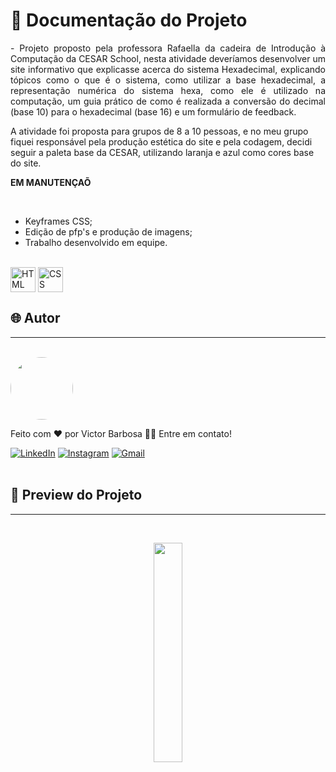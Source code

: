 # 📒 Documentação do Projeto

<p align="justify">
  - Projeto proposto pela professora Rafaella da cadeira de Introdução à Computação da CESAR School, nesta atividade deveríamos desenvolver um site informativo que explicasse acerca do sistema Hexadecimal, explicando tópicos como o que é o sistema, como utilizar a base hexadecimal, a representação numérica do sistema hexa, como ele é utilizado na computação, um guia prático de como é realizada a conversão do decimal (base 10) para o hexadecimal (base 16) e um formulário de feedback.

  A atividade foi proposta para grupos de 8 a 10 pessoas, e no meu grupo fiquei responsável pela produção estética do site e pela codagem, decidi seguir a paleta base da CESAR, utilizando laranja e azul como cores base do site.

  **EM MANUTENÇAÕ**
</p>
<br>

- Keyframes CSS;
- Edição de pfp's e produção de imagens;
- Trabalho desenvolvido em equipe.

<div style="display: inline_block"><br>
  <img align="center" alt="HTML" heigth="30" width="40" src="https://cdn.jsdelivr.net/gh/devicons/devicon@latest/icons/html5/html5-original.svg">
  <img align="center" alt="CSS" heigth="30" width="40" src="https://cdn.jsdelivr.net/gh/devicons/devicon@latest/icons/css3/css3-original.svg">
  <!--img align="center" alt="JS" heigth="30" width="40" src="https://cdn.jsdelivr.net/gh/devicons/devicon@latest/icons/javascript/javascript-original.svg"-->
</div>

## 🌐 Autor
---
<br>

<a href="https://www.linkedin.com/in/victor-santos-01242007111203200607/">
 <img style="border-radius: 50%" src="https://avatars.githubusercontent.com/u/114593367?s=400&u=35dad9c7030300514c27e765de70b83b4073c802&v=4" width="100px;" alt=""/>
</a>


Feito com ❤️ por Victor Barbosa 👋🏽 Entre em contato!

[![LinkedIn](https://img.shields.io/badge/LinkedIn-0077B5?style=for-the-badge&logo=linkedin&logoColor=white)](https://www.linkedin.com/in/victor-santos-01242007111203200607/)
[![Instagram](https://img.shields.io/badge/-Instagram-%23E4405F?style=for-the-badge&logo=instagram&logoColor=white)](https://www.instagram.com/vituisdev/)
[![Gmail](https://img.shields.io/badge/Gmail-333333?style=for-the-badge&logo=gmail&logoColor=red)](mailto:victorb.santos15@gmail.com)
<br>
<br>

## 🔗 Preview do Projeto
---

<br>
<p width="100%" align="center">
  <a href="https://victorb-s.github.io/CESAR-AT-Hexadecimal/" target="_blank"><img src="https://img.shields.io/badge/Preview-FF5722?style=for-the-badge&logo=todoist&logoColor=white" width="30%"></a>
</p>
